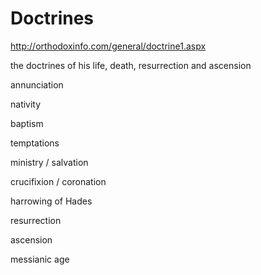 # Doctrines


http://orthodoxinfo.com/general/doctrine1.aspx

the doctrines of his life, death, resurrection and ascension

annunciation

nativity

baptism

temptations 

ministry / salvation 

crucifixion / coronation

harrowing of Hades

resurrection 

ascension

messianic age













